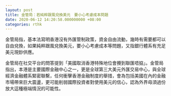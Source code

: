 ```yaml
---
layout: post
title: 金管局：若純粹跟風兌換美元　要小心考慮成本問題
date: 2020-06-12 14:20:58.000000000 +08:00
categories: rthk
---
```


金管局指，基本法寫明香港沒有外匯管制政策，資金自由流動，幾時有需要都可以自由兌換，如果純粹跟風兌換美元，要小心考慮成本等問題，又指銀行體系有充足美元現鈔供應。

金管局在社交平台的問答提到「美國取消香港特殊地位會攪到聯匯唔掂」。金管局指出，本港是主要國際金融中心之一，更是全球第三大美元外匯交易中心，與全球經濟金融體系緊密聯繫，任何衝擊香港金融制度的舉措，會為包括美國在內的金融市場帶來巨大震盪，更可能削弱國際投資者對使用美元的信心，認為外界毋須過份放大這種極端情況的可能性。
